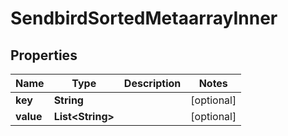 

# SendbirdSortedMetaarrayInner


## Properties

| Name | Type | Description | Notes |
|------------ | ------------- | ------------- | -------------|
|**key** | **String** |  |  [optional] |
|**value** | **List&lt;String&gt;** |  |  [optional] |



